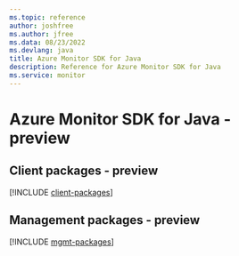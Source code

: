 ```yaml
---
ms.topic: reference
author: joshfree
ms.author: jfree
ms.data: 08/23/2022
ms.devlang: java
title: Azure Monitor SDK for Java
description: Reference for Azure Monitor SDK for Java
ms.service: monitor
---
```

# Azure Monitor SDK for Java - preview

## Client packages - preview
[!INCLUDE [client-packages](monitor-client-index.md)]
## Management packages - preview
[!INCLUDE [mgmt-packages](monitor-mgmt-index.md)]